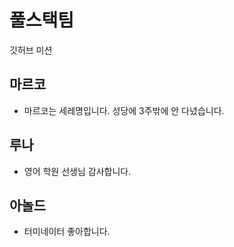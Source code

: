 # 풀스택팀
깃허브 미션

## 마르코

- 마르코는 세레명입니다. 성당에 3주밖에 안 다녔습니다.

## 루나

- 영어 학원 선생님 감사합니다.

## 아놀드

- 터미네이터 좋아합니다.
